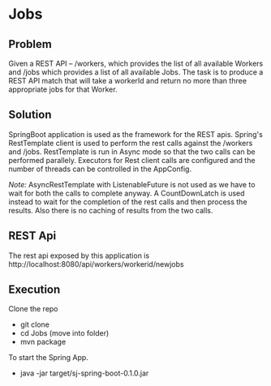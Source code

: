 # Jobs

## Problem
Given a REST API – /workers, which provides the list of all available Workers and /jobs which provides a list of all available Jobs. The task is to produce a REST API match that will take a workerId and return no more than three appropriate jobs for that Worker.

## Solution
SpringBoot application is used as the framework for the REST apis. Spring's RestTemplate client is used to perform the rest calls against the /workers and /jobs. RestTemplate is run in Async mode so that the two calls can be performed parallely. Executors for Rest client calls are configured and the number of threads can be controlled in the AppConfig.

<em>Note:</em> AsyncRestTemplate with ListenableFuture is not used as we have to wait for both the calls to complete anyway. A CountDownLatch is used instead to wait for the completion of the rest calls and then process the results.
Also there is no caching of results from the two calls.

## REST Api
The rest api exposed by this application is <br>
                http://localhost:8080/api/workers/workerid/newjobs <br>
  

## Execution
Clone the repo
* git clone <repo>
* cd Jobs (move into folder)
* mvn package

To start the Spring App.
* java -jar target/sj-spring-boot-0.1.0.jar

